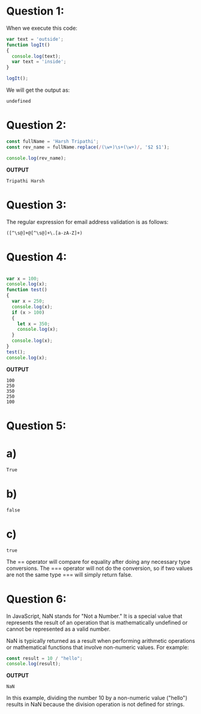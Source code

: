 # Question 1:

When we execute this code:
``` javascript
var text = 'outside';
function logIt()
{
  console.log(text);
  var text = 'inside';
}

logIt();
```

We will get the output as:
```
undefined
```

# Question 2:
```javascript
const fullName = 'Harsh Tripathi';
const rev_name = fullName.replace(/(\w+)\s+(\w+)/, '$2 $1');

console.log(rev_name);
```

**OUTPUT**
```
Tripathi Harsh
```

# Question 3:
The regular expression for email address validation is as follows:
```
([^\s@]+@[^\s@]+\.[a-zA-Z]+)
```

# Question 4:

```javascript

var x = 100;
console.log(x);
function test()
{
  var x = 250;
  console.log(x);
  if (x > 100) 
  {
    let x = 350;
    console.log(x);
  }
  console.log(x);
}
test();
console.log(x);
```

**OUTPUT**
```
100
250
350
250
100
```

# Question 5:

# a)
```
True
```

# b)
```
false
```

# c)
```
true
```

The == operator will compare for equality after doing any necessary type conversions. The === operator will not do the conversion, so if two values are not the same type === will simply return false.

# Question 6:
In JavaScript, NaN stands for "Not a Number." It is a special value that represents the result of an operation that is mathematically undefined or cannot be represented as a valid number.

NaN is typically returned as a result when performing arithmetic operations or mathematical functions that involve non-numeric values. For example:
```javascript
const result = 10 / "hello";
console.log(result);
```
**OUTPUT**
```
NaN
```
In this example, dividing the number 10 by a non-numeric value ("hello") results in NaN because the division operation is not defined for strings.
